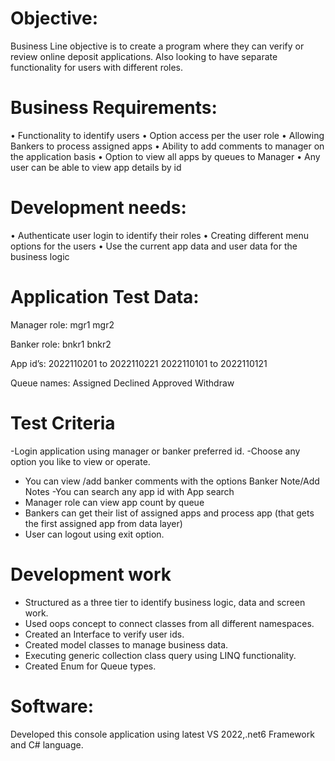 # Objective:
Business Line objective is to create a program where they can verify or review online deposit applications. Also looking to have separate functionality for users with different roles.

# Business Requirements:
•	Functionality to identify users
•	Option access per the user role
•	Allowing Bankers to process assigned apps
•	Ability to add comments to manager on the application basis
•	Option to view all apps by queues to Manager
•	Any user can be able to view app details by id
# Development needs:
•	Authenticate user login to identify their roles
•	Creating different menu options for the users 
•	Use the current app data and user data for the business logic  
# Application Test Data:
Manager role:
mgr1
mgr2

Banker role:
bnkr1
bnkr2

App id’s:
2022110201 to 2022110221
2022110101 to 2022110121

Queue names:
Assigned
Declined
Approved
Withdraw
# Test Criteria
-Login application using manager or banker preferred id.
-Choose any option you like to view or operate.
-	You can view /add banker comments with the options Banker Note/Add Notes
-You can search any app id with App search
-	Manager role can view app count by queue
-	Bankers can get their list of assigned apps and process app (that gets the first assigned app from data layer)
-	User can logout using exit option.
# Development work
-	Structured as a three tier to identify business logic, data and screen work.
-	Used oops concept to connect classes from all different namespaces.
-	Created an Interface to verify user ids.
-	Created model classes to manage business data.
-	Executing generic collection class query using LINQ functionality.
-	Created Enum for Queue types.
# Software:
Developed this console application using latest VS 2022,.net6 Framework and C# language.
